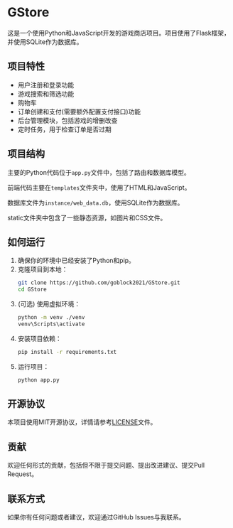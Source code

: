 # GStore

这是一个使用Python和JavaScript开发的游戏商店项目。项目使用了Flask框架，并使用SQLite作为数据库。

## 项目特性

- 用户注册和登录功能
- 游戏搜索和筛选功能
- 购物车
- 订单创建和支付(需要额外配置支付接口)功能
- 后台管理模块，包括游戏的增删改查
- 定时任务，用于检查订单是否过期

## 项目结构

主要的Python代码位于`app.py`文件中，包括了路由和数据库模型。

前端代码主要在`templates`文件夹中，使用了HTML和JavaScript。

数据库文件为`instance/web_data.db`，使用SQLite作为数据库。

static文件夹中包含了一些静态资源，如图片和CSS文件。

## 如何运行

1. 确保你的环境中已经安装了Python和pip。
2. 克隆项目到本地：
   ```bash
   git clone https://github.com/goblock2021/GStore.git
   cd GStore
    ```
3. (可选) 使用虚拟环境：
   ```bash
   python -m venv ./venv
   venv\Scripts\activate
   ```
4. 安装项目依赖：
    ```bash
    pip install -r requirements.txt
    ```
5. 运行项目：
   ```bash
   python app.py
   ```

## 开源协议

本项目使用MIT开源协议，详情请参考[LICENSE](LICENSE)文件。

## 贡献

欢迎任何形式的贡献，包括但不限于提交问题、提出改进建议、提交Pull Request。

## 联系方式

如果你有任何问题或者建议，欢迎通过GitHub Issues与我联系。